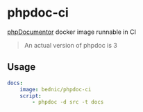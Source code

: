 # phpdoc-ci
[phpDocumentor](https://www.phpdoc.org/) docker image runnable in CI

> An actual version of phpdoc is 3

## Usage
```yaml
docs:
    image: bednic/phpdoc-ci
    script:
        - phpdoc -d src -t docs
```
